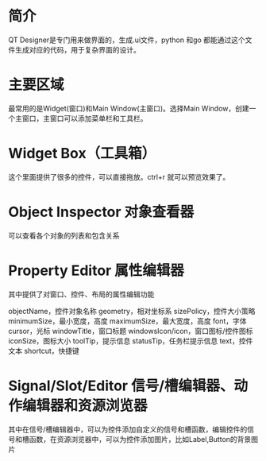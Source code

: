 # 简介

QT Designer是专门用来做界面的，生成.ui文件，python 和go 都能通过这个文件生成对应的代码，用于复杂界面的设计。



# 主要区域

最常用的是Widget(窗口)和Main Window(主窗口)。选择Main Window，创建一个主窗口，主窗口可以添加菜单栏和工具栏。

# **Widget Box（工具箱）**

这个里面提供了很多的控件，可以直接拖放。ctrl+r 就可以预览效果了。



# **Object Inspector 对象查看器**

可以查看各个对象的列表和包含关系



# Property Editor 属性编辑器

其中提供了对窗口、控件、布局的属性编辑功能

objectName，控件对象名称
geometry，相对坐标系
sizePolicy，控件大小策略
minimumSize，最小宽度，高度
maximumSize，最大宽度，高度
font，字体
cursor，光标
windowTitle，窗口标题
windowsIcon/icon，窗口图标/控件图标
iconSize，图标大小
toolTip，提示信息
statusTip，任务栏提示信息
text，控件文本
shortcut，快捷键

# Signal/Slot/Editor 信号/槽编辑器、动作编辑器和资源浏览器

其中在信号/槽编辑器中，可以为控件添加自定义的信号和槽函数，编辑控件的信号和槽函数，在资源浏览器中，可以为控件添加图片，比如Label,Button的背景图片
